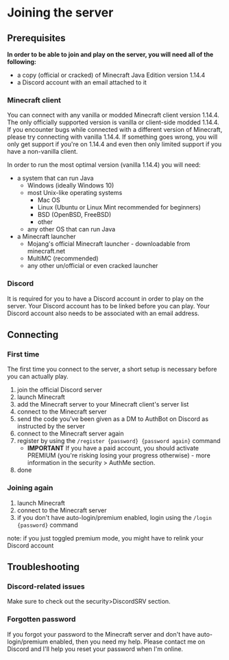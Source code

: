 # Joining the server

## Prerequisites

**In order to be able to join and play on the server, you will need all of the following:**

- a copy (official or cracked) of Minecraft Java Edition version 1.14.4
- a Discord account with an email attached to it

### Minecraft client

You can connect with any vanilla or modded Minecraft client version 1.14.4. The only officially supported version is vanilla or client-side modded 1.14.4. If you encounter bugs while connected with a different version of Minecraft, please try connecting with vanilla 1.14.4. If something goes wrong, you will only get support if you're on 1.14.4 and even then only limited support if you have a non-vanilla client.

In order to run the most optimal version (vanilla 1.14.4) you will need:

- a system that can run Java
    - Windows (ideally Windows 10)
    - most Unix-like operating systems
        - Mac OS
        - Linux (Ubuntu or Linux Mint recommended for beginners)
        - BSD (OpenBSD, FreeBSD)
        - other
    - any other OS that can run Java
- a Minecraft launcher
    - Mojang's official Minecraft launcher - downloadable from minecraft.net
    - MultiMC (recommended)
    - any other un/official or even cracked launcher

### Discord

It is required for you to have a Discord account in order to play on the server. Your Discord account has to be linked before you can play. Your Discord account also needs to be associated with an email address.

## Connecting

### First time

The first time you connect to the server, a short setup is necessary before you can actually play.

1. join the official Discord server
2. launch Minecraft
3. add the Minecraft server to your Minecraft client's server list
4. connect to the Minecraft server
5. send the code you've been given as a DM to AuthBot on Discord as instructed by the server
6. connect to the Minecraft server again
7. register by using the ``/register {password} {password again}`` command
    - **IMPORTANT** If you have a paid account, you should activate PREMIUM (you're risking losing your progress otherwise) - more information in the security > AuthMe section.
8. done

### Joining again

1. launch Minecraft
2. connect to the Minecraft server
3. if you don't have auto-login/premium enabled, login using the ``/login {password}`` command

note: if you just toggled premium mode, you might have to relink your Discord account

## Troubleshooting

### Discord-related issues

Make sure to check out the security>DiscordSRV section.

### Forgotten password

If you forgot your password to the Minecraft server and don't have auto-login/premium enabled, then you need my help. Please contact me on Discord and I'll help you reset your password when I'm online.
